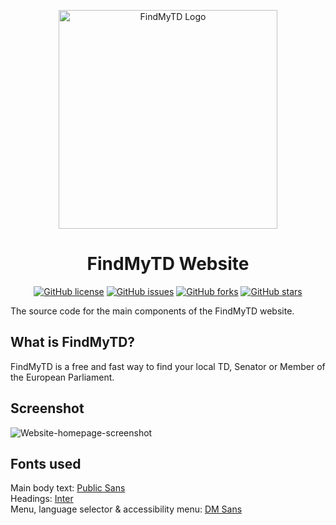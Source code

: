 <p align="center">
  <img src="https://findmytd-markievicz.netlify.app/assets/logo/svg/large-blue.svg" alt="FindMyTD Logo" width="350" />

<h1 align="center">
 FindMyTD Website </h1>
<p align="center">
  <a href="https://github.com/findmytd/markievicz/blob/master/LICENSE.txt"><img alt="GitHub license" src="https://img.shields.io/github/license/markconroy/contact.ie"></a>
  <a href="https://github.com/findmytd/website/issues"><img alt="GitHub issues" src="https://img.shields.io/github/issues/findmytd/website"></a>
 <a href="https://github.com/findmytd/website/network"><img alt="GitHub forks" src="https://img.shields.io/github/forks/findmytd/website"></a>
 <a href="https://github.com/findmytd/website/stargazers"><img alt="GitHub stars" src="https://img.shields.io/github/stars/findmytd/website"></a>
 </p>

The source code for the main components of the FindMyTD website. 

## What is FindMyTD? 

FindMyTD is a free and fast way to find your local TD, Senator or Member of the European Parliament.

## Screenshot

![Website-homepage-screenshot](https://user-images.githubusercontent.com/34171640/126043157-05d86fc7-2d8d-4dcc-af87-0ea5fa119b9c.png)

## Fonts used

Main body text: [Public Sans](https://fonts.google.com/specimen/Public+Sans)
<br>
Headings: [Inter](https://fonts.google.com/specimen/Inter)
<br>
Menu, language selector & accessibility menu: [DM Sans](https://fonts.google.com/specimen/DM+Sans)
